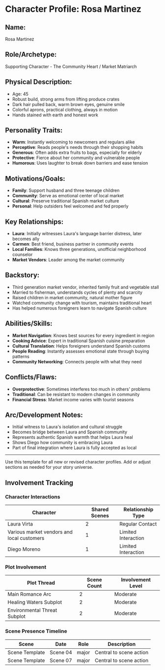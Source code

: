# Character Profile: Rosa Martinez

## Name:
Rosa Martinez

## Role/Archetype:
Supporting Character - The Community Heart / Market Matriarch

## Physical Description:
- Age: 45
- Robust build, strong arms from lifting produce crates
- Dark hair pulled back, warm brown eyes, genuine smile
- Colorful aprons, practical clothing, always in motion
- Hands stained with earth and honest work

## Personality Traits:
- **Warm**: Instantly welcoming to newcomers and regulars alike
- **Perceptive**: Reads people's needs through their shopping habits
- **Generous**: Often adds extra fruits to bags, especially for elderly
- **Protective**: Fierce about her community and vulnerable people
- **Humorous**: Uses laughter to break down barriers and ease tension

## Motivations/Goals:
- **Family**: Support husband and three teenage children
- **Community**: Serve as emotional center of local market
- **Cultural**: Preserve traditional Spanish market culture
- **Personal**: Help outsiders feel welcomed and fed properly

## Key Relationships:
- **Laura**: Initially witnesses Laura's language barrier distress, later becomes ally
- **Carmen**: Best friend, business partner in community events
- **Local Families**: Knows three generations, unofficial neighborhood counselor
- **Market Vendors**: Leader among the market community

## Backstory:
- Third generation market vendor, inherited family fruit and vegetable stall
- Married to fisherman, understands cycles of plenty and scarcity
- Raised children in market community, natural mother figure
- Watched community change with tourism, maintains traditional heart
- Has helped numerous foreigners learn to navigate Spanish culture

## Abilities/Skills:
- **Market Navigation**: Knows best sources for every ingredient in region
- **Cooking Advice**: Expert in traditional Spanish cuisine preparation
- **Cultural Translation**: Helps foreigners understand Spanish customs
- **People Reading**: Instantly assesses emotional state through buying patterns
- **Community Networking**: Connects people with what they need

## Conflicts/Flaws:
- **Overprotective**: Sometimes interferes too much in others' problems
- **Traditional**: Can be resistant to modern changes in community
- **Financial Stress**: Market income varies with tourist seasons

## Arc/Development Notes:
- Initial witness to Laura's isolation and cultural struggle
- Becomes bridge between Laura and Spanish community
- Represents authentic Spanish warmth that helps Laura heal
- Shows Diego how community is embracing Laura
- Part of final integration where Laura is fully accepted as local

---
Use this template for all new or revised character profiles. Add or adjust sections as needed for your story universe.

## Involvement Tracking

### Character Interactions
| Character | Shared Scenes | Relationship Type |
|-----------|---------------|-------------------|
| Laura Virta | 2 | Regular Contact |
| Various market vendors and local customers | 1 | Limited Interaction |
| Diego Moreno | 1 | Limited Interaction |

### Plot Involvement
| Plot Thread | Scene Count | Involvement Level |
|-------------|-------------|-------------------|
| Main Romance Arc | 2 | Moderate |
| Healing Waters Subplot | 2 | Moderate |
| Environmental Threat Subplot | 2 | Moderate |

### Scene Presence Timeline
| Scene | Date | Role | Description |
|-------|------|------|-------------|
| Scene Template | Scene 04 | major | Central to scene action |
| Scene Template | Scene 07 | major | Central to scene action |

